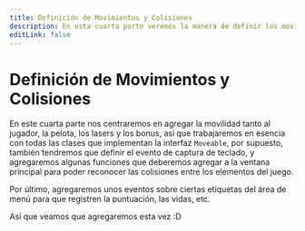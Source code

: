 ```yaml
---
title: Definición de Movimientos y Colisiones
description: En esta cuarta parte veremos la manera de definir los moviimientos de los objetos, así como sus colisiones.
editLink: false
---
```


# Definición de Movimientos y Colisiones

En este cuarta parte nos centraremos en agregar la movilidad tanto al jugador, la pelota, los lasers y los bonus, así
que trabajaremos en esencia con todas las clases que implementan la interfaz `Moveable`, por supuesto, también tendremos
que definir el evento de captura de teclado, y agregaremos algunas funciones que deberemos agregar a la ventana
principal para poder reconocer las colisiones entre los elementos del juego.

Por último, agregaremos unos eventos sobre ciertas etiquetas del área de menú para que registren la puntuación, las
vidas, etc.

Así que veamos que agregaremos esta vez :D
